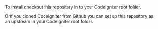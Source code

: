 To install checkout this repository in to your CodeIgniter root folder.

Orif you cloned CodeIgniter from Github you can set up this repository as an upstream in your CodeIgniter root folder.
